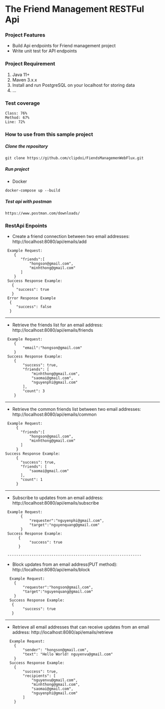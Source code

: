 # The Friend Management RESTFul Api

### Project Features

* Build Api endpoints for Friend management project
* Write unit test for API endpoints

### Project Requirement
1. Java 11+
2. Maven 3.x.x
3. Install and run PostgreSQL on your localhost for storing data
4. ...

### Test coverage
    Class: 76%
    Method: 67%
    Line: 72%

### How to use from this sample project
##### Clone the repository
```
git clone https://github.com/clipdoi/FiendsManagemenWebFlux.git
```
##### Run project

* Docker
```
docker-compose up --build
```

##### Test api with postman
```
https://www.postman.com/downloads/
```

### RestApi Enpoints

* Create a friend connection between two email addresses: http://localhost:8080/api/emails/add
 ````
  Example Request:
     {
        "friends":[
            "hongson@gmail.com",
            "minhthong@gmail.com"
        ]
     }
  Success Response Example:
    {
      "success": true
    }
  Error Response Example
   {
      "success": false
   }
   ````
  -------------------------------------------------------------

* Retrieve the friends list for an email address: http://localhost:8080/api/emails/friends
````
 Example Request:
    {
        "email":"hongson@gmail.com"
    }
 Success Response Example:
    {
        "success": true,
        "friends": [
            "minhthong@gmail.com",
            "saomai@gmail.com",
            "nguyenphi@gmail.com"
        ],
        "count": 3
    }

 ````
 -------------------------------------------------------------

* Retrieve the common friends list between two email addresses: http://localhost:8080/api/emails/common
 ````
  Example Request:
      {
        "friends":[
            "hongson@gmail.com",
            "minhthong@gmail.com"
        ]
      }
 Success Response Example:
      {
        "success": true,
        "friends": [
            "saomai@gmail.com"
        ],
        "count": 1
      }

  ````
  -------------------------------------------------------------

* Subscribe to updates from an email address: http://localhost:8080/api/emails/subscribe
 ````
  Example Request:
        {
            "requester":"nguyenphi@gmail.com",
            "target":"nguyenquang@gmail.com"
        }
  Success Response Example:
       {
            "success": true
       }

  -------------------------------------------------------------
````
* Block updates from an email address(PUT method): http://localhost:8080/api/emails/block
````
  Example Request:
    {   
        "requester":"hongson@gmail.com",
        "target":"nguyenquang@gmail.com"
    } 
  Success Response Example:
   {
        "success": true
   }

   ````
  -------------------------------------------------------------

* Retrieve all email addresses that can receive updates from an email address: http://localhost:8080/api/emails/retrieve
````
  Example Request:
    {
        "sender": "hongson@gmail.com",
        "text": "Hello World! nguyenvu@gmail.com"
    }
  Success Response Example:
    {
        "success": true,
        "recipients": [
            "nguyenvu@gmail.com",
            "minhthong@gmail.com",
            "saomai@gmail.com",
            "nguyenphi@gmail.com"
        ]
    }
 
````